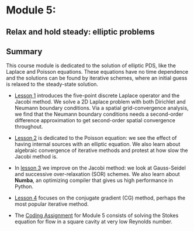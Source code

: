 # Module 5:
## Relax and hold steady: elliptic problems
## Summary
This course module is dedicated to the solution of elliptic PDS, like the Laplace and Poisson equations.
These equations have no time dependence and the solutions can be found by iterative schemes, where an 
initial guess is relaxed to the steady-state solution.

* [Lesson 1](http://nbviewer.ipython.org/github/numerical-mooc/numerical-mooc/blob/master/lessons/05_relax/05_01_2D.Laplace.Equation.ipynb) 
introduces the five-point discrete Laplace operator and the Jacobi method. We solve a 2D Laplace problem
with both Dirichlet and Neumann boundary conditions. Via a spatial grid-convergence analysis, we find that the Neumann
boundary conditions needs a second-order difference approximation to get second-order spatial convergence throughout.

* [Lesson 2](http://nbviewer.ipython.org/github/numerical-mooc/numerical-mooc/blob/master/lessons/05_relax/05_02_2D.Poisson.Equation.ipynb) 
is dedicated to the Poisson equation: we see the effect of having internal sources with an elliptic equation.
We also learn about algebraic convergence of iterative methods and protest at how slow the Jacobi method is.

* In [lesson 3](http://nbviewer.ipython.org/github/numerical-mooc/numerical-mooc/blob/master/lessons/05_relax/05_03_Iterate.This.ipynb) 
we improve on the Jacobi method: we look at Gauss-Seidel and successive over-relaxation (SOR) schemes.
We also learn about **Numba**, an optimizing compiler that gives us high performance in Python.

* [Lesson 4](http://nbviewer.ipython.org/github/numerical-mooc/numerical-mooc/blob/master/lessons/05_relax/05_04_Conjugate.Gradient.ipynb) 
focuses on the conjugate gradient (CG) method, perhaps the most popular iterative method.

* The [Coding Assignment](http://nbviewer.ipython.org/github/numerical-mooc/numerical-mooc/blob/master/lessons/05_relax/05_05_Stokes.Flow.ipynb)
for Module 5 consists of solving the Stokes equation for flow in a square cavity at very low Reynolds number.

